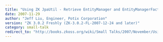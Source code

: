 ```yaml
---
title: "Using ZK JpaUtil - Retrieve EntityManager and EntityManagerFactory"
date: 2007-11-29
author: "Jeff Liu, Engineer, Potix Corporation"
version: "ZK 3.0.2 Freshly (ZK-3.0.2-FL-2007-12-24 and later)"
category: small-talk
redirect_to: "http://books.zkoss.org/wiki/Small Talks/2007/November/Using ZK JpaUtil - Retrieve EntityManager and EntityManagerFactory"
---
```

